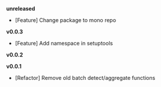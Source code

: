 
**unreleased**
- [Feature] Change package to mono repo

**v0.0.3**
- [Feature] Add namespace in setuptools

**v0.0.2**

**v0.0.1**
- [Refactor] Remove old batch detect/aggregate functions
